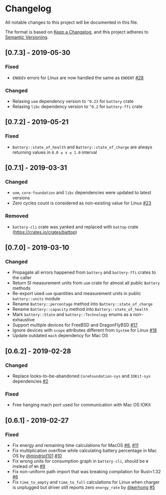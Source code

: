 # Changelog

All notable changes to this project will be documented in this file.

The format is based on [Keep a Changelog](https://keepachangelog.com/en/1.0.0/),
and this project adheres to [Semantic Versioning](https://semver.org/spec/v2.0.0.html).

## [0.7.3] - 2019-05-30
### Fixed
- `ENODEV` errors for Linux are now handled the same as `ENOENT` [#28](https://github.com/svartalf/rust-battery/issues/28)

### Changed
- Relaxing `uom` dependency version to `^0.23` for `battery` crate
- Relaxing `libc` dependency version to `^0.2` for `battery-ffi` crate

## [0.7.2] - 2019-05-21
### Fixed
- `Battery::state_of_health` and `Battery::state_of_charge` are always returning values in `0.0 ≤ x ≤ 1.0` interval

## [0.7.1] - 2019-03-31
### Changed
- `uom`, `core-foundation` and `libc` dependencies were updated to latest versions
- Zero cycles count is considered as non-existing value for Linux [#23](https://github.com/svartalf/rust-battery/issues/23)
### Removed
- `battery-cli` crate was yanked and replaced with `battop` crate (https://crates.io/crates/battop)

## [0.7.0] - 2019-03-10
### Changed
- Propagate all errors happened from `battery` and `battery-ffi` crates to the caller
- Return SI measurement units from `uom` crate for almost all public `Battery` methods
- Re-export used `uom` quantities and measurement units in public `battery::units` module
- Rename `Battery::percentage` method into `Battery::state_of_charge`
- Rename `Battery::capacity` method into `Battery::state_of_health`
- Mark `battery::State` and `battery::Technology` enums as a non-exhaustive
- Support multiple devices for FreeBSD and DragonFlyBSD [#17](https://github.com/svartalf/rust-battery/issues/17)
- Ignore devices with `scope` attributes different from `System` for Linux [#18](https://github.com/svartalf/rust-battery/issues/18)
- Update outdated `mach` dependency for Mac OS

## [0.6.2] - 2019-02-28
### Changed
- Replace looks-to-be-abandoned `CoreFoundation-sys` and `IOKit-sys` dependencies [#2](https://github.com/svartalf/rust-battery/issues/2)
### Fixed
- Free hanging mach port used for communication with Mac OS IOKit

## [0.6.1] - 2019-02-27
### Fixed
- Fix energy and remaining time calculations for MacOS [#8](https://github.com/svartalf/rust-battery/issues/8), [#11](https://github.com/svartalf/rust-battery/pull/11)
- Fix multiplication overflow while calculating battery percentage in Mac OS by [@mindriot101](https://github.com/mindriot101) [#10](https://github.com/svartalf/rust-battery/pull/10)
- Fix wrong units for consumption graph in `battery-cli`, should be `W` instead of `Wh` [#9](https://github.com/svartalf/rust-battery/issues/9)
- Fix non-uniform path import that was breaking compilation for Rust<1.32 [#6](https://github.com/svartalf/rust-battery/issues/6)
- Fix `time_to_empty` and `time_to_full` calculations for Linux when charger is unplugged but driver still reports zero `energy_rate` by [@kerhong](https://github.com/kerhong) [#5](https://github.com/svartalf/rust-battery/pull/5)
